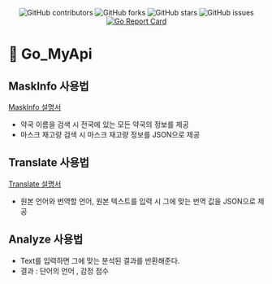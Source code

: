 <div align="center">
  
![GitHub contributors](https://img.shields.io/github/contributors/jjmin321/My_api)
![GitHub forks](https://img.shields.io/github/forks/jjmin321/My_api?label=Forks)
![GitHub stars](https://img.shields.io/github/stars/jjmin321/My_api?style=Stars)
![GitHub issues](https://img.shields.io/github/issues-raw/jjmin321/My_api)
[![Go Report Card](https://goreportcard.com/badge/github.com/jjmin321/My_api)](https://goreportcard.com/report/github.com/jjmin321/My_api)

</div>

# 🚀 Go_MyApi

## MaskInfo 사용법
<a target="_blank" rel="noopener noreferrer" href="https://jjmin321.github.io/development/Mask-Api를-만들면서-배운-점/">MaskInfo 설명서</a>
- 약국 이름을 검색 시 전국에 있는 모든 약국의 정보를 제공 
- 마스크 재고량 검색 시 마스크 재고량 정보를 JSON으로 제공

## Translate 사용법
<a target="_blank" rel="noopener noreferrer" href="https://jjmin321.github.io/development/Translate-api-사용법/">Translate 설명서</a>
- 원본 언어와 번역할 언어, 원본 텍스트를 입력 시 그에 맞는 번역 값을 JSON으로 제공

## Analyze 사용법 
- Text를 입력하면 그에 맞는 분석된 결과를 반환해준다. 
- 결과 : 단어의 언어 , 감정 점수






